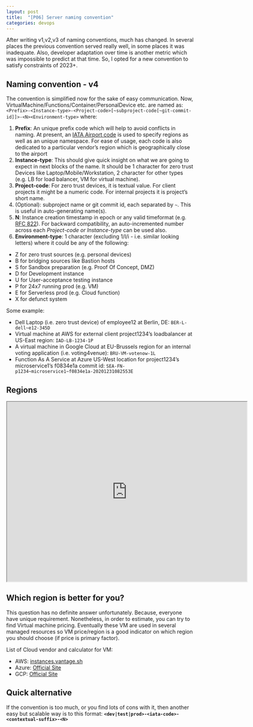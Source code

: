 ```yaml
---
layout: post
title:  "[P06] Server naming convention"
categories: devops
---
```

After writing v1,v2,v3 of naming conventions, much has changed. In several places the previous convention served really well, in some places it was inadequate. Also, developer adaptation over time is another metric which was impossible to predict at that time. So, I opted for a new convention to satisfy constraints of 2023+.

## Naming convention - v4
The convention is simplified now for the sake of easy communication. Now, VirtualMachine/Functions/Container/PersonalDevice etc. are named as: `<Prefix>-<Instance-type>-<Project-code>[~subproject-code[~git-commit-id]]>-<N><Environment-type>` where:

 1. **Prefix**: An unique prefix code which will help to avoid conflicts in naming. At present, an [IATA Airport code](https://en.wikipedia.org/wiki/IATA_airport_code) is used to specify regions as well as an unique namespace. For ease of usage, each code is also dedicated to a particular vendor’s region which is geographically close to the airport
 2. **Instance-type**: This should give quick insight on what we are going to expect in next blocks of the name. It should be 1 character for zero trust Devices like Laptop/Mobile/Workstation, 2 character for other types (e.g. LB for load balancer, VM for virtual machine).
 3. **Project-code**: For zero trust devices, it is textual value. For client projects it might be a numeric code. For internal projects it is project’s short name.
 4. (Optional): subproject name or git commit id, each separated by `~`. This is useful in auto-generating name(s).
 5. **N**: Instance creation timestamp in epoch or any valid timeformat (e.g. [RFC 822](https://stackoverflow.com/a/16744916)). For backward compatibility, an auto-incremented number across each *Project-code or Instance-type* can be used also.
 6. **Environment-type**: 1 character (excluding 1/l/i - i.e. similar looking letters) where it could be any of the following:
* Z for zero trust sources (e.g. personal devices)
* B for bridging sources like Bastion hosts
* S for Sandbox preparation (e.g. Proof Of Concept, DMZ)
* D for Development instance
* U for User-acceptance testing instance
* P for 24x7 running prod (e.g. VM)
* E for Serverless prod (e.g. Cloud function)
* X for defunct system
 
Some example:

* Dell Laptop (i.e. zero trust device) of employee12 at Berlin, DE: <code>BER-L-dell~e12-345D</code>
* Virtual machine at AWS for external client project1234’s loadbalancer at US-East region: <code>IAD-LB-1234-1P</code>
* A virtual machine in Google Cloud at EU-Brussels region for an internal voting application (i.e. voting4venue): <code>BRU-VM-votenow-1L</code>
* Function As A Service at Azure US-West location for project1234’s microservice1’s f0834e1a commit id: `SEA-FN-p1234~microservice1~f0834e1a-20201231082553E`

## Regions
<iframe src="https://www.google.com/maps/d/u/0/embed?mid=1X7E2lS5uS9050eYWay6JGXpows_MsD0X&amp;ehbc=2E312F" width="640" height="480" data-mce-fragment="1"></iframe>

## Which region is better for you?
This question has no definite answer unfortunately. Because, everyone have unique requirement. Nonetheless, in order to estimate, you can try to find Virtual machine pricing. Eventually these VM are used in several managed resources so VM price/region is a good indicator on which region you should choose (if price is primary factor).

List of Cloud vendor and calculator for VM:
* AWS: [instances.vantage.sh](https://instances.vantage.sh/)
* Azure: [Official Site](https://azure.microsoft.com/en-in/pricing/calculator/?service=virtual-machines)
* GCP: [Official Site](https://cloud.google.com/products/calculator)

## Quick alternative 
If the convention is too much, or you find lots of cons with it, then another easy but scalable way is to this format:
**`<dev|test|prod>-<iata-code>-<contextual-suffix>-<N>`**